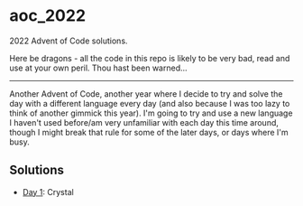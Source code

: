 # aoc_2022

2022 Advent of Code solutions.

Here be dragons - all the code in this repo is likely to be very bad, read and use at your own peril. Thou hast
been warned...

---

Another Advent of Code, another year where I decide to try and solve the day with a different language every day (and
also because I was too lazy to think of another gimmick this year). I'm going to try and use a new language I haven't
used before/am very unfamiliar with each day this time around, though I might break that rule for some of the
later days, or days where I'm busy.

## Solutions

- [Day 1](./day_01): Crystal
